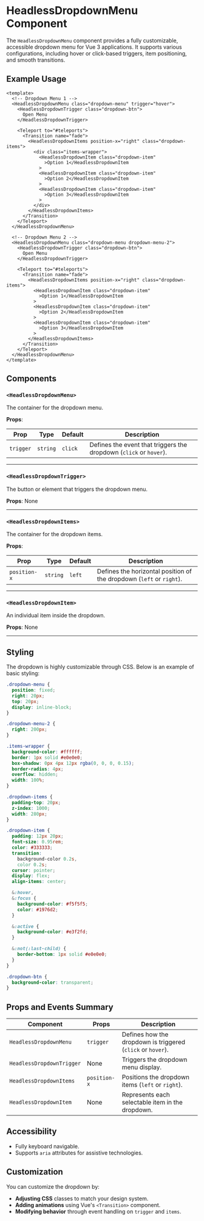 # HeadlessDropdownMenu Component

The `HeadlessDropdownMenu` component provides a fully customizable, accessible dropdown menu for Vue 3 applications. It supports various configurations, including hover or click-based triggers, item positioning, and smooth transitions.

## Example Usage

```vue
<template>
  <!-- Dropdown Menu 1 -->
  <HeadlessDropdownMenu class="dropdown-menu" trigger="hover">
    <HeadlessDropdownTrigger class="dropdown-btn">
      Open Menu
    </HeadlessDropdownTrigger>

    <Teleport to="#teleports">
      <Transition name="fade">
        <HeadlessDropdownItems position-x="right" class="dropdown-items">
          <div class="items-wrapper">
            <HeadlessDropdownItem class="dropdown-item"
              >Option 1</HeadlessDropdownItem
            >
            <HeadlessDropdownItem class="dropdown-item"
              >Option 2</HeadlessDropdownItem
            >
            <HeadlessDropdownItem class="dropdown-item"
              >Option 3</HeadlessDropdownItem
            >
          </div>
        </HeadlessDropdownItems>
      </Transition>
    </Teleport>
  </HeadlessDropdownMenu>

  <!-- Dropdown Menu 2 -->
  <HeadlessDropdownMenu class="dropdown-menu dropdown-menu-2">
    <HeadlessDropdownTrigger class="dropdown-btn">
      Open Menu
    </HeadlessDropdownTrigger>

    <Teleport to="#teleports">
      <Transition name="fade">
        <HeadlessDropdownItems position-x="right" class="dropdown-items">
          <HeadlessDropdownItem class="dropdown-item"
            >Option 1</HeadlessDropdownItem
          >
          <HeadlessDropdownItem class="dropdown-item"
            >Option 2</HeadlessDropdownItem
          >
          <HeadlessDropdownItem class="dropdown-item"
            >Option 3</HeadlessDropdownItem
          >
        </HeadlessDropdownItems>
      </Transition>
    </Teleport>
  </HeadlessDropdownMenu>
</template>
```

## Components

### `<HeadlessDropdownMenu>`

The container for the dropdown menu.

**Props**:

| Prop      | Type     | Default | Description                                                        |
| --------- | -------- | ------- | ------------------------------------------------------------------ |
| `trigger` | `string` | `click` | Defines the event that triggers the dropdown (`click` or `hover`). |

---

### `<HeadlessDropdownTrigger>`

The button or element that triggers the dropdown menu.

**Props**: None

---

### `<HeadlessDropdownItems>`

The container for the dropdown items.

**Props**:

| Prop         | Type     | Default | Description                                                          |
| ------------ | -------- | ------- | -------------------------------------------------------------------- |
| `position-x` | `string` | `left`  | Defines the horizontal position of the dropdown (`left` or `right`). |

---

### `<HeadlessDropdownItem>`

An individual item inside the dropdown.

**Props**: None

---

## Styling

The dropdown is highly customizable through CSS. Below is an example of basic styling:

```scss
.dropdown-menu {
  position: fixed;
  right: 20px;
  top: 20px;
  display: inline-block;
}

.dropdown-menu-2 {
  right: 200px;
}

.items-wrapper {
  background-color: #ffffff;
  border: 1px solid #e0e0e0;
  box-shadow: 0px 4px 12px rgba(0, 0, 0, 0.15);
  border-radius: 4px;
  overflow: hidden;
  width: 100%;
}

.dropdown-items {
  padding-top: 20px;
  z-index: 1000;
  width: 280px;
}

.dropdown-item {
  padding: 12px 20px;
  font-size: 0.95rem;
  color: #333333;
  transition:
    background-color 0.2s,
    color 0.2s;
  cursor: pointer;
  display: flex;
  align-items: center;

  &:hover,
  &:focus {
    background-color: #f5f5f5;
    color: #1976d2;
  }

  &:active {
    background-color: #e3f2fd;
  }

  &:not(:last-child) {
    border-bottom: 1px solid #e0e0e0;
  }
}

.dropdown-btn {
  background-color: transparent;
}
```

## Props and Events Summary

| Component                 | Props        | Description                                                 |
| ------------------------- | ------------ | ----------------------------------------------------------- |
| `HeadlessDropdownMenu`    | `trigger`    | Defines how the dropdown is triggered (`click` or `hover`). |
| `HeadlessDropdownTrigger` | None         | Triggers the dropdown menu display.                         |
| `HeadlessDropdownItems`   | `position-x` | Positions the dropdown items (`left` or `right`).           |
| `HeadlessDropdownItem`    | None         | Represents each selectable item in the dropdown.            |

## Accessibility

- Fully keyboard navigable.
- Supports `aria` attributes for assistive technologies.

## Customization

You can customize the dropdown by:

- **Adjusting CSS** classes to match your design system.
- **Adding animations** using Vue's `<Transition>` component.
- **Modifying behavior** through event handling on `trigger` and `items`.
